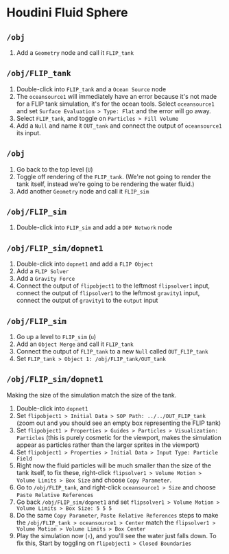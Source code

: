 # Houdini Fluid Sphere

## `/obj`

1. Add a `Geometry` node and call it `FLIP_tank`

## `/obj/FLIP_tank`

1. Double-click into `FLIP_tank` and a `Ocean Source` node
2. The `oceansource1` will immediately have an error because it's not made for a FLIP tank simulation, it's for the ocean tools. Select `oceansource1` and set `Surface Evaluation > Type: Flat` and the error will go away.
3. Select `FLIP_tank`, and toggle on `Particles > Fill Volume`
4. Add a `Null` and name it `OUT_tank` and connect the output of `oceansource1` its input.

## `/obj`

1. Go back to the top level (`U`)
2. Toggle off rendering of the `FLIP_tank`. (We're not going to render the tank itself, instead we're going to be rendering the water fluid.)
3. Add another `Geometry` node and call it `FLIP_sim`

## `/obj/FLIP_sim`

1. Double-click into `FLIP_sim` and add a `DOP Network` node

## `/obj/FLIP_sim/dopnet1`

1. Double-click into `dopnet1` and add a `FLIP Object`
2. Add a `FLIP Solver`
3. Add a `Gravity Force`
2. Connect the output of `flipobject1` to the leftmost `flipsolver1` input, connect the output of `flipsolver1` to the leftmost `gravity1` input, connect the output of `gravity1` to the `output` input

## `/obj/FLIP_sim`

1. Go up a level to `FLIP_sim` (`u`)
2. Add an `Object Merge` and call it `FLIP_tank`
3. Connect the output of `FLIP_tank` to a new `Null` called `OUT_FLIP_tank`
4. Set `FLIP_tank > Object 1: /obj/FLIP_tank/OUT_tank`

## `/obj/FLIP_sim/dopnet1`

Making the size of the simulation match the size of the tank.

1. Double-click into `dopnet1`
2. Set `flipobject1 > Initial Data > SOP Path: ../../OUT_FLIP_tank` (zoom out and you should see an empty box representing the FLIP tank)
3. Set `flipobject1 > Properties > Guides > Particles > Visualization: Particles` (this is purely cosmetic for the viewport, makes the simulation appear as particles rather than the larger sprites in the viewport)
4. Set `flipobject1 > Properties > Initial Data > Input Type: Particle Field`
5. Right now the fluid particles will be much smaller than the size of the tank itself, to fix these, right-click `flipsolver1 > Volume Motion > Volume Limits > Box Size` and choose `Copy Parameter`.
6. Go to `/obj/FLIP_tank`, and right-click `oceansource1 > Size` and choose `Paste Relative References`
7. Go back `/obj/FLIP_sim/dopnet1` and set `flipsolver1 > Volume Motion > Volume Limits > Box Size: 5 5 5`
8. Do the same `Copy Parameter`, `Paste Relative References` steps to make the `/obj/FLIP_tank > oceansource1 > Center` match the `flipsolver1 > Volume Motion > Volume Limits > Box Center`
9. Play the simulation now (`↑`), and you'll see the water just falls down. To fix this, Start by toggling on `flipobject1 > Closed Boundaries`
